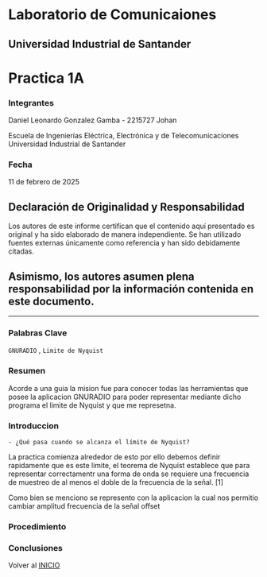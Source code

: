 # Laboratorio de Comunicaiones

## Universidad Industrial de Santander

# Practica 1A


### Integrantes

Daniel Leonardo Gonzalez Gamba - 2215727
Johan

Escuela de Ingenierías Eléctrica, Electrónica y de Telecomunicaciones  
Universidad Industrial de Santander

### Fecha
11 de febrero de 2025

## Declaración de Originalidad y Responsabilidad
Los autores de este informe certifican que el contenido aquí presentado es original y ha sido elaborado de manera independiente. Se han utilizado fuentes externas únicamente como referencia y han sido debidamente citadas.

Asimismo, los autores asumen plena responsabilidad por la información contenida en este documento. 
---

---
### Palabras Clave 
`GNURADIO` , `Limite de Nyquist` 

### Resumen 
Acorde a una guia la mision fue para conocer todas las herramientas que posee la aplicacion GNURADIO para poder representar mediante dicho programa el limite de Nyquist y que me represetna.

### Introduccion
`- ¿Qué pasa cuando se alcanza el límite de Nyquist?`

La practica comienza alrededor de esto por ello debemos definir rapidamente que es este limite, el teorema de Nyquist establece que para representar correctamentr una forma de onda se requiere una frecuencia de muestreo de al menos el doble de la frecuencia de la señal. [1]

Como bien se menciono se represento con la aplicacion la cual nos permitio cambiar amplitud frecuencia de la señal offset 







### Procedimiento

### Conclusiones

Volver al [INICIO](#GNURADIO_LABCOMUIS_2025_1_B1B_G1)
